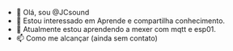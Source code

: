 - 👋 Olá, sou @JCsound
- 👀 Estou interessado em Aprende e compartilha conhecimento.
- 🌱 Atualmente estou aprendendo a mexer com mqtt e esp01.
- 📫 Como me alcançar (ainda sem contato)

